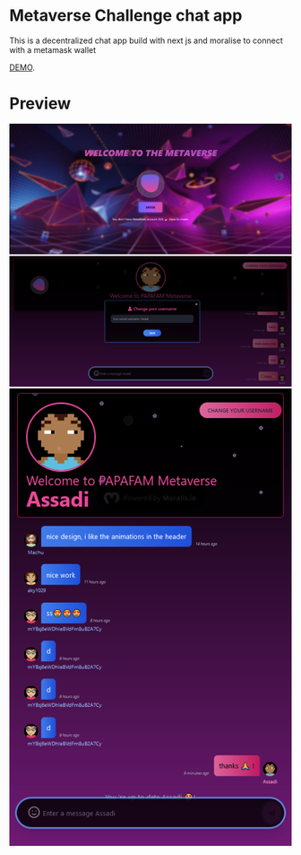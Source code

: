 # Metaverse Challenge chat app

This is a decentralized chat app build with next js and moralise to connect with a metamask wallet

 [DEMO](https://metaverse-challenge-three.vercel.app/).

 # Preview 

 <img src="./public/assets/preview/Capture.PNG">
 <img src="./public/assets/preview/Capture12.PNG">
  <img src="./public/assets/preview/Capture13.PNG">
